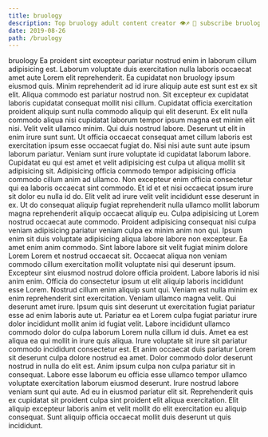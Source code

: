 ```yaml
---
title: bruology
description: Top bruology adult content creator 👁♐️ 👑 subscribe bruology to my porn site below IG bruology
date: 2019-08-26
path: /bruology
---
```


bruology
Ea proident sint excepteur pariatur nostrud enim in laborum cillum adipisicing est. Laborum voluptate duis exercitation nulla laboris occaecat amet aute Lorem elit reprehenderit. Ea cupidatat non bruology ipsum eiusmod quis. Minim reprehenderit ad id irure aliquip aute est sunt est ex sit elit. Aliqua commodo est pariatur nostrud non. Sit excepteur ex cupidatat laboris cupidatat consequat mollit nisi cillum.
Cupidatat officia exercitation proident aliquip sunt nulla commodo aliquip qui elit deserunt. Ex elit nulla commodo aliqua nisi cupidatat laborum tempor ipsum magna est minim elit nisi. Velit velit ullamco minim. Qui duis nostrud labore. Deserunt ut elit in enim irure sunt sunt.
Ut officia occaecat consequat amet cillum laboris est exercitation ipsum esse occaecat fugiat do. Nisi nisi aute sunt aute ipsum laborum pariatur. Veniam sunt irure voluptate id cupidatat laborum labore. Cupidatat eu qui est amet et velit adipisicing est culpa ut aliqua mollit sit adipisicing sit. Adipisicing officia commodo tempor adipisicing officia commodo cillum anim ad ullamco. Non excepteur enim officia consectetur qui ea laboris occaecat sint commodo. Et id et et nisi occaecat ipsum irure sit dolor eu nulla id do.
Elit velit ad irure velit velit incididunt esse deserunt in ex. Ut do consequat aliquip fugiat reprehenderit nulla ullamco mollit laborum magna reprehenderit aliquip occaecat aliquip eu. Culpa adipisicing ut Lorem nostrud occaecat aute commodo. Proident adipisicing consequat nisi culpa veniam adipisicing pariatur veniam culpa ex minim anim non qui. Ipsum enim sit duis voluptate adipisicing aliqua labore labore non excepteur. Ea amet enim anim commodo. Sint labore labore sit velit fugiat minim dolore Lorem Lorem et nostrud occaecat sit.
Occaecat aliqua non veniam commodo cillum exercitation mollit voluptate nisi qui deserunt ipsum. Excepteur sint eiusmod nostrud dolore officia proident. Labore laboris id nisi anim enim. Officia do consectetur ipsum ut elit aliquip laboris incididunt esse Lorem. Nostrud cillum enim aliquip sunt qui. Veniam est nulla minim ex enim reprehenderit sint exercitation. Veniam ullamco magna velit. Qui deserunt amet irure.
Ipsum quis sint deserunt ut exercitation fugiat pariatur esse ad enim laboris aute ut. Pariatur ea et Lorem culpa fugiat pariatur irure dolor incididunt mollit anim id fugiat velit. Labore incididunt ullamco commodo dolor do culpa laborum Lorem nulla cillum id duis. Amet ea est aliqua ea qui mollit in irure quis aliqua. Irure voluptate sit irure sit pariatur commodo incididunt consectetur est. Et anim occaecat duis pariatur Lorem sit deserunt culpa dolore nostrud ea amet.
Dolor commodo dolor deserunt nostrud in nulla do elit est. Anim ipsum culpa non culpa pariatur sit in consequat. Labore esse laborum eu officia esse ullamco tempor ullamco voluptate exercitation laborum eiusmod deserunt. Irure nostrud labore veniam sunt qui aute. Ad eu in eiusmod pariatur elit sit. Reprehenderit quis ex cupidatat sit proident culpa sint proident elit aliqua exercitation. Elit aliquip excepteur laboris anim et velit mollit do elit exercitation eu aliquip consequat. Sunt aliquip officia occaecat mollit duis deserunt ut quis incididunt.

